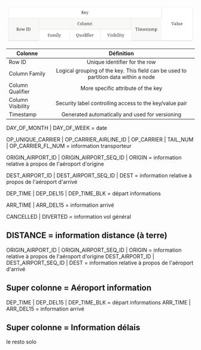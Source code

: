 ![Data Model](src/assets/images/key_value.png)


| Colonne           |                                      Définition                                     |
| ----------------- | :---------------------------------------------------------------------------------: |
| Row ID            |                            Unique identifier for the row                            |
| Column Family     | Logical grouping of the key. This field can be used to partition data within a node |
| Column Qualifier  |                          More specific attribute of the key                         |
| Column Visibility |               Security label controlling access to the key/value pair               |
| Timestamp         |                   Generated automatically and used for versioning                   |

DAY_OF_MONTH | DAY_OF_WEEK = date

OP_UNIQUE_CARRIER | OP_CARRIER_AIRLINE_ID | OP_CARRIER | TAIL_NUM | OP_CARRIER_FL_NUM = information transporteur 

ORIGIN_AIRPORT_ID | ORIGIN_AIRPORT_SEQ_ID | ORIGIN = information relative à propos de l'aéroport d'origine

DEST_AIRPORT_ID | DEST_AIRPORT_SEQ_ID | DEST = information relative à propos de l'aéroport d'arrivé

DEP_TIME | DEP_DEL15 | DEP_TIME_BLK = départ informations

ARR_TIME | ARR_DEL15 = information arrivé

CANCELLED | DIVERTED = information vol général

DISTANCE = information distance (à terre)
--------------------------------
ORIGIN_AIRPORT_ID | ORIGIN_AIRPORT_SEQ_ID | ORIGIN = information relative à propos de l'aéroport d'origine
DEST_AIRPORT_ID | DEST_AIRPORT_SEQ_ID | DEST = information relative à propos de l'aéroport d'arrivé

Super colonne = Aéroport information
-----------------------------------------------------------------
DEP_TIME | DEP_DEL15 | DEP_TIME_BLK = départ informations
ARR_TIME | ARR_DEL15 = information arrivé

Super colonne = Information délais
----------------------------------------------------------------
le resto solo